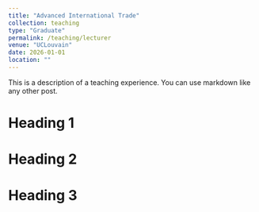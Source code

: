 ```yaml
---
title: "Advanced International Trade"
collection: teaching
type: "Graduate"
permalink: /teaching/lecturer
venue: "UCLouvain"
date: 2026-01-01
location: ""
---
```


This is a description of a teaching experience. You can use markdown like any other post.

Heading 1
======

Heading 2
======

Heading 3
======
